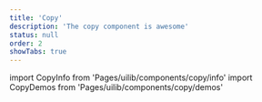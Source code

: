 ```yaml
---
title: 'Copy'
description: 'The copy component is awesome'
status: null
order: 2
showTabs: true
---
```


import CopyInfo from 'Pages/uilib/components/copy/info'
import CopyDemos from 'Pages/uilib/components/copy/demos'

<CopyInfo />
<CopyDemos />
